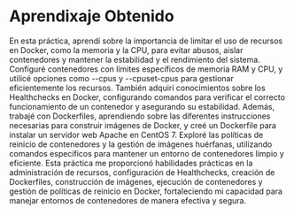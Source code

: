 # Aprendixaje Obtenido

En esta práctica, aprendí sobre la importancia de limitar el uso de recursos en Docker, como la memoria y la CPU, para evitar abusos, aislar contenedores y mantener la estabilidad y el rendimiento del sistema. Configuré contenedores con límites específicos de memoria RAM y CPU, y utilicé opciones como --cpus y --cpuset-cpus para gestionar eficientemente los recursos. También adquirí conocimientos sobre los Healthchecks en Docker, configurando comandos para verificar el correcto funcionamiento de un contenedor y asegurando su estabilidad. Además, trabajé con Dockerfiles, aprendiendo sobre las diferentes instrucciones necesarias para construir imágenes de Docker, y creé un Dockerfile para instalar un servidor web Apache en CentOS 7. Exploré las políticas de reinicio de contenedores y la gestión de imágenes huérfanas, utilizando comandos específicos para mantener un entorno de contenedores limpio y eficiente. Esta práctica me proporcionó habilidades prácticas en la administración de recursos, configuración de Healthchecks, creación de Dockerfiles, construcción de imágenes, ejecución de contenedores y gestión de políticas de reinicio en Docker, fortaleciendo mi capacidad para manejar entornos de contenedores de manera efectiva y segura.
